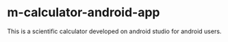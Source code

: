 # m-calculator-android-app

This is a scientific calculator developed on android studio for android users.

